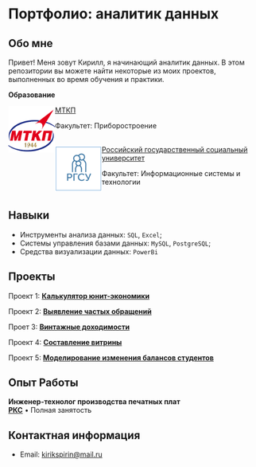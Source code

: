 # Портфолио: аналитик данных
## Обо мне
Привет! Меня зовут Кирилл, я начинающий аналитик данных. В этом репозитории вы можете найти некоторые из моих проектов, выполненных во время обучения и практики.

**Образование**

[<img align="left" height="94px" width="94px" alt="KPN" src="https://github.com/SpirinKirill/Skills/blob/main/files/header1.png"/>](https://mtkp.bmstu.ru/)
[МТКП](https://mtkp.bmstu.ru/)

Факультет: Приборостроение
<br/>
<br/>

[<img align="left" height="94px" width="94px" alt="KPN" src="https://github.com/SpirinKirill/Skills/blob/main/files/%D0%A1%D0%BD%D0%B8%D0%BC%D0%BE%D0%BA.PNG?raw=true"/>](https://rgsu.net/)
[Российский государственный социальный университет](https://rgsu.net/)

Факультет: Информационные системы и технологии
<br/>
<br/>
## Навыки
* Инструменты анализа данных: `SQL`, `Excel`;
* Системы управления базами данных: `MySQL`, `PostgreSQL`;
* Средства визуализации данных: `PowerBi`
## Проекты
Проект 1:
[**Калькулятор юнит-экономики**](https://github.com/SpirinKirill/Skills/blob/main/%D0%AE%D0%BD%D0%B8%D1%82-%D1%8D%D0%BA%D0%BE%D0%BD%D0%BE%D0%BC%D0%B8%D0%BA%D0%B0/%D0%9A%D0%B0%D0%BB%D1%8C%D0%BA%D1%83%D0%BB%D1%8F%D1%82%D0%BE%D1%80%20%D1%8E%D0%BD%D0%B8%D1%82-%D1%8D%D0%BA%D0%BE%D0%BD%D0%BE%D0%BC%D0%B8%D0%BA%D0%B8.xlsx)

 Проект 2:
[**Выявление частых обращений**](https://github.com/SpirinKirill/Skills/blob/main/%D0%9F%D1%80%D0%BE%D0%B5%D0%BA%D1%82%202/%D0%9F%D1%80%D0%BE%D0%B5%D0%BA%D1%82%202.xlsx)

Проет 3:
[**Винтажные доходимости**](https://github.com/SpirinKirill/Skills/tree/main/%D0%9F%D1%80%D0%BE%D0%B5%D0%BA%D1%82%203)

Проект 4:
[**Составление витрины**](https://github.com/SpirinKirill/Skills/tree/main/%D0%9F%D1%80%D0%BE%D0%B5%D0%BA%D1%82%204)

Проект 5:
[**Моделирование изменения балансов студентов**](https://github.com/SpirinKirill/Skills/tree/main/%D0%9F%D1%80%D0%BE%D0%B5%D0%BA%D1%82%205)

## Опыт Работы 
**Инженер-технолог производства печатных плат**  
[**РКС**](https://russianspacesystems.ru/) • Полная занятость

## Контактная информация
- Email: kirikspirin@mail.ru
